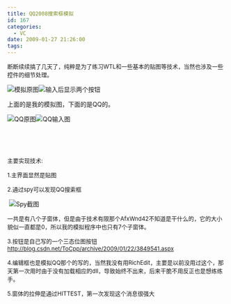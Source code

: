 ```yaml
---
title: QQ2008搜索框模拟
id: 167
categories:
  - VC
date: 2009-01-27 21:26:00
tags:
---
```


    

<span style="font-size: small;">断断续续搞了几天了，纯粹是为了练习WTL和一些基本的贴图等技术，当然也涉及一些控件的细节处理。</span>

![模拟原图](http://p.blog.csdn.net/images/p_blog_csdn_net/tocpp/EntryImages/20090127/Me1.png)![输入后显示两个按钮](http://p.blog.csdn.net/images/p_blog_csdn_net/tocpp/EntryImages/20090127/Me2.png)

上面的是我的模拟图，下面的是QQ的。

![QQ原图](http://p.blog.csdn.net/images/p_blog_csdn_net/tocpp/EntryImages/20090127/QQ1.png)![QQ输入图](http://p.blog.csdn.net/images/p_blog_csdn_net/tocpp/EntryImages/20090127/QQ2.png)

&nbsp;

&nbsp;

<span style="font-size: small;">主要实现技术:</span>

<span style="font-size: small;">1.主界面显然是贴图</span>

<span style="font-size: small;">2.通过spy可以发现QQ搜索框</span>

&nbsp;![Spy截图](http://p.blog.csdn.net/images/p_blog_csdn_net/tocpp/EntryImages/20090127/Spy.png)

<span style="font-size: small;">一共是有八个子窗体，但是由于技术有限那个AfxWnd42不知道是干什么的，它的大小貌似一直都是0，所以我的模拟程序中也只有7个子窗体。</span>

<span style="font-size: x-small;"><span style="font-size: small;">3.按钮是自己写的一个三态位图按钮</span>[<span style="font-size: small;">http://blog.csdn.net/ToCpp/archive/2009/01/22/3849541.aspx</span>](http://blog.csdn.net/ToCpp/archive/2009/01/22/3849541.aspx)[](javascript:;)</span>

<span style="font-size: small;">4.编辑框也是模拟QQ那个的写的，当然我没有用RichEdit，主要是以前没用过这个，那天第一次用时由于没有加载相应的dll，导致始终不出来，后来干脆不用反正也是想练练手。</span>

<span style="font-size: small;">5.窗体的拉伸是通过HITTEST，第一次发现这个消息很强大</span>

</div>